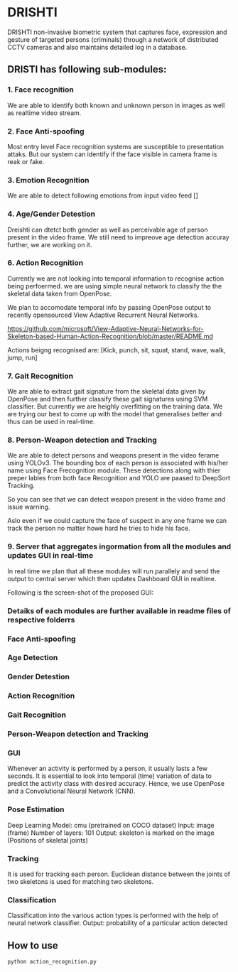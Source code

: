 # DRISHTI

DRISHTI non-invasive biometric system that captures face, expression and gesture of targeted persons (criminals) through a network of distributed  CCTV cameras and also maintains detailed log in a database.

## DRISTI has following sub-modules:
### 1. Face recognition

We are able to identify both known and unknown person in images as well as realtime video stream. 
### 2. Face Anti-spoofing

Most entry level Face recognition systems are susceptible to presentation attaks.
But our system can identify if the face visible in camera frame is reak or fake.
### 3. Emotion Recognition

We are able to detect following emotions from input video feed
[]
### 4. Age/Gender Detestion

Dreishti can dtetct both gender as well as perceivable age of person present in the video frame. We still need to impreove age detection accuray further, we are working on it. 
### 6. Action Recognition

Currently we are not looking into temporal information to recognise action being perfoermed. we are using simple neural network to classify the the skeletal data taken from OpenPose. 

We plan to accomodate temporal info by passing OpenPose output to recently opensourced View Adaptive Recurrent Neural Networks.

https://github.com/microsoft/View-Adaptive-Neural-Networks-for-Skeleton-based-Human-Action-Recognition/blob/master/README.md  

Actions beigng recognised are:
[Kick, punch, sit, squat, stand, wave, walk, jump, run]
### 7. Gait Recognition

We are able to extract gait signature from the skeletal data given by OpenPose and then further classify these gait signatures using SVM classifier. But currently we are heighly overfitting on the training data. We are trying our best to come up with the model that generalises better and thus can be used in real-time.  
### 8. Person-Weapon detection and Tracking
We are able to detect persons and weapons present in the video ferame using YOLOv3. The bounding box of each person is associated with his/her name using Face Frecognition module. These detections along with thier preper lables from both face Recognition and YOLO are paased to DeepSort Tracking.

So you can see that we can detect weapon present in the video frame and issue warning.

Aslo even if we could capture the face of suspect in any one frame we can track the person no matter howe hard he tries to hide his face. 
### 9. Server that aggregates ingormation from all the modules and updates GUI in real-time

In real time we plan that all these modules will run parallely and send the output to central server which then updates Dashboard GUI in realtime. 

Following is the screen-shot of the proposed GUI:

### Detaiks of each modules are further available in readme files of respective folderrs 


### Face Anti-spoofing


### Age Detection


### Gender Detestion


### Action Recognition


### Gait Recognition

### Person-Weapon detection and Tracking

### GUI

Whenever an activity is performed by a person, it usually lasts a few seconds. 
It is essential to look into temporal (time) variation of data to predict the activity class with desired accuracy.
Hence, we use OpenPose and a Convolutional Neural Network (CNN).

### Pose Estimation
Deep Learning Model: cmu (pretrained on COCO dataset) 
 Input: image (frame)
 Number of layers: 101
 Output: skeleton is marked on the image (Positions of skeletal joints)

### Tracking
It is used for tracking each person.
Euclidean distance between the joints of two skeletons is used for matching two skeletons.

### Classification
Classification into the various action types is performed with the help of neural network classifier.
 Output: probability of a particular action detected


## How to use

`python action_recognition.py`

